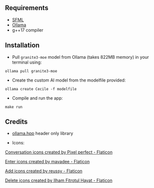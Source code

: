 ## Requirements

- [SFML](https://github.com/SFML/SFML?tab=readme-ov-file#install)
- [Ollama](https://github.com/ollama/ollama)
- g++17 compiler

## Installation

- Pull `granite3-moe` model from Ollama (takes 822MB memory) in your terminal using:
  
```
ollama pull granite3-moe
```

- Create the custom AI model from the modelfile provided:

```
ollama create Cecile -f modelfile
```

- Compile and run the app:
```
make run
```

## Credits

- [ollama.hpp](https://github.com/jmont-dev/ollama-hpp) header only library

- Icons:
  
<a href="https://www.flaticon.com/free-icons/conversation" title="conversation icons">Conversation icons created by Pixel perfect - Flaticon</a>

<a href="https://www.flaticon.com/free-icons/enter" title="enter icons">Enter icons created by mavadee - Flaticon</a>

<a href="https://www.flaticon.com/free-icons/add" title="add icons">Add icons created by reussy - Flaticon</a>

<a href="https://www.flaticon.com/free-icons/delete" title="delete icons">Delete icons created by Ilham Fitrotul Hayat - Flaticon</a>
